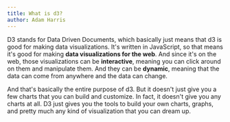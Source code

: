```yaml
---
title: What is d3?
author: Adam Harris
---
```


D3 stands for Data Driven Documents, which basically just means that d3 is good for making data visualizations. It's written in JavaScript, so that means it's good for making **data visualizations for the web**. And since it's on the web, those visualizations can be **interactive**, meaning you can click around on them and manipulate them. And they can be **dynamic**, meaning that the data can come from anywhere and the data can change.

And that's basically the entire purpose of d3. But it doesn't just give you a few charts that you can build and customize. In fact, it doesn't give you any charts at all. D3 just gives you the tools to build your own charts, graphs, and pretty much any kind of visualization that you can dream up.
